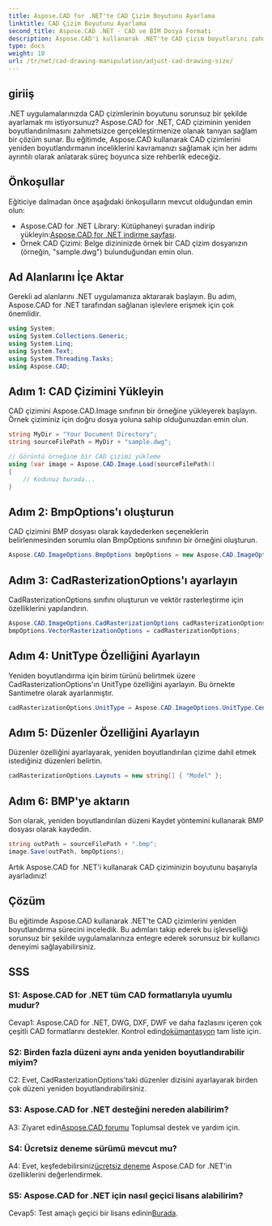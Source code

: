 ```yaml
---
title: Aspose.CAD for .NET'te CAD Çizim Boyutunu Ayarlama
linktitle: CAD Çizim Boyutunu Ayarlama
second_title: Aspose.CAD .NET - CAD ve BIM Dosya Formatı
description: Aspose.CAD'i kullanarak .NET'te CAD çizim boyutlarını zahmetsizce nasıl ayarlayacağınızı öğrenin. Sorunsuz yeniden boyutlandırma için adım adım kılavuzumuzu izleyin.
type: docs
weight: 10
url: /tr/net/cad-drawing-manipulation/adjust-cad-drawing-size/
---
```

## giriiş

.NET uygulamalarınızda CAD çizimlerinin boyutunu sorunsuz bir şekilde ayarlamak mı istiyorsunuz? Aspose.CAD for .NET, CAD çiziminin yeniden boyutlandırılmasını zahmetsizce gerçekleştirmenize olanak tanıyan sağlam bir çözüm sunar. Bu eğitimde, Aspose.CAD kullanarak CAD çizimlerini yeniden boyutlandırmanın inceliklerini kavramanızı sağlamak için her adımı ayrıntılı olarak anlatarak süreç boyunca size rehberlik edeceğiz.

## Önkoşullar

Eğiticiye dalmadan önce aşağıdaki önkoşulların mevcut olduğundan emin olun:

- Aspose.CAD for .NET Library: Kütüphaneyi şuradan indirip yükleyin:[Aspose.CAD for .NET indirme sayfası](https://releases.aspose.com/cad/net/).
- Örnek CAD Çizimi: Belge dizininizde örnek bir CAD çizim dosyanızın (örneğin, "sample.dwg") bulunduğundan emin olun.

## Ad Alanlarını İçe Aktar

Gerekli ad alanlarını .NET uygulamanıza aktararak başlayın. Bu adım, Aspose.CAD for .NET tarafından sağlanan işlevlere erişmek için çok önemlidir.

```csharp
using System;
using System.Collections.Generic;
using System.Linq;
using System.Text;
using System.Threading.Tasks;
using Aspose.CAD;
```

## Adım 1: CAD Çizimini Yükleyin

CAD çizimini Aspose.CAD.Image sınıfının bir örneğine yükleyerek başlayın. Örnek çiziminiz için doğru dosya yoluna sahip olduğunuzdan emin olun.

```csharp
string MyDir = "Your Document Directory";
string sourceFilePath = MyDir + "sample.dwg";

// Görüntü örneğine bir CAD çizimi yükleme
using (var image = Aspose.CAD.Image.Load(sourceFilePath))
{
    // Kodunuz burada...
}
```

## Adım 2: BmpOptions'ı oluşturun

CAD çizimini BMP dosyası olarak kaydederken seçeneklerin belirlenmesinden sorumlu olan BmpOptions sınıfının bir örneğini oluşturun.

```csharp
Aspose.CAD.ImageOptions.BmpOptions bmpOptions = new Aspose.CAD.ImageOptions.BmpOptions();
```

## Adım 3: CadRasterizationOptions'ı ayarlayın

CadRasterizationOptions sınıfını oluşturun ve vektör rasterleştirme için özelliklerini yapılandırın.

```csharp
Aspose.CAD.ImageOptions.CadRasterizationOptions cadRasterizationOptions = new Aspose.CAD.ImageOptions.CadRasterizationOptions();
bmpOptions.VectorRasterizationOptions = cadRasterizationOptions;
```

## Adım 4: UnitType Özelliğini Ayarlayın

Yeniden boyutlandırma için birim türünü belirtmek üzere CadRasterizationOptions'ın UnitType özelliğini ayarlayın. Bu örnekte Santimetre olarak ayarlanmıştır.

```csharp
cadRasterizationOptions.UnitType = Aspose.CAD.ImageOptions.UnitType.Centimeter;
```

## Adım 5: Düzenler Özelliğini Ayarlayın

Düzenler özelliğini ayarlayarak, yeniden boyutlandırılan çizime dahil etmek istediğiniz düzenleri belirtin.

```csharp
cadRasterizationOptions.Layouts = new string[] { "Model" };
```

## Adım 6: BMP'ye aktarın

Son olarak, yeniden boyutlandırılan düzeni Kaydet yöntemini kullanarak BMP dosyası olarak kaydedin.

```csharp
string outPath = sourceFilePath + ".bmp";
image.Save(outPath, bmpOptions);
```

Artık Aspose.CAD for .NET'i kullanarak CAD çiziminizin boyutunu başarıyla ayarladınız!

## Çözüm

Bu eğitimde Aspose.CAD kullanarak .NET'te CAD çizimlerini yeniden boyutlandırma sürecini inceledik. Bu adımları takip ederek bu işlevselliği sorunsuz bir şekilde uygulamalarınıza entegre ederek sorunsuz bir kullanıcı deneyimi sağlayabilirsiniz.

## SSS

### S1: Aspose.CAD for .NET tüm CAD formatlarıyla uyumlu mudur?

 Cevap1: Aspose.CAD for .NET, DWG, DXF, DWF ve daha fazlasını içeren çok çeşitli CAD formatlarını destekler. Kontrol edin[dokümantasyon](https://reference.aspose.com/cad/net/) tam liste için.

### S2: Birden fazla düzeni aynı anda yeniden boyutlandırabilir miyim?

C2: Evet, CadRasterizationOptions'taki düzenler dizisini ayarlayarak birden çok düzeni yeniden boyutlandırabilirsiniz.

### S3: Aspose.CAD for .NET desteğini nereden alabilirim?

 A3: Ziyaret edin[Aspose.CAD forumu](https://forum.aspose.com/c/cad/19) Toplumsal destek ve yardım için.

### S4: Ücretsiz deneme sürümü mevcut mu?

 A4: Evet, keşfedebilirsiniz[ücretsiz deneme](https://releases.aspose.com/) Aspose.CAD for .NET'in özelliklerini değerlendirmek.

### S5: Aspose.CAD for .NET için nasıl geçici lisans alabilirim?

 Cevap5: Test amaçlı geçici bir lisans edinin[Burada](https://purchase.aspose.com/temporary-license/).